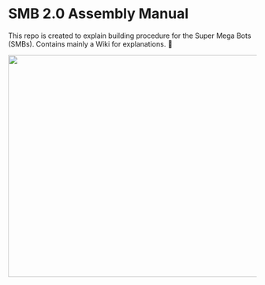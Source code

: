 # SMB 2.0 Assembly Manual
This repo is created to explain building procedure for the  Super Mega Bots (SMBs). Contains mainly a Wiki for explanations. :robot:

<img align="left" width="950" height="450" src="https://github.com/turcantuna/SMB_Assembly-Manual/blob/master/Images/SMB.png">

